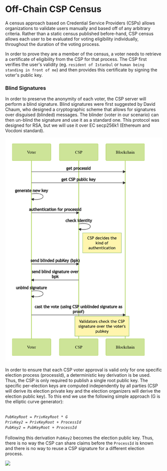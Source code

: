 # Off-Chain CSP Census

A census approach based on Credential Service Providers (CSPs) allows organizations to validate users manually and based off of any arbitrary criteria. Rather than a static census published before-hand, CSP census allows each user to be evaluated for voting eligibility individually, throughout the duration of the voting process.

In order to prove they are a member of the census, a voter needs to retrieve a certificate of eligibility from the CSP for that process. The CSP first verifies the user's validity (eg. `resident of Istanbul` or `human being standing in front of me`) and then provides this certificate by signing the voter's public key.

### Blind Signatures <a href="#blind-signatures" id="blind-signatures"></a>

In order to preserve the anonymity of each voter, the CSP server will perform a blind signature. Blind signatures were first suggested by David Chaum, who designed a cryptographic scheme that allows for signatures over disguised (blinded) messages. The blinder (voter in our scenario) can then un-blind the signature and use it as a standard one. This protocol was designed for RSA, but we will use it over EC secp256k1 (Ethereum and Vocdoni standard).

![](<../../../../../.gitbook/assets/image (8).png>)

In order to ensure that each CSP voter approval is valid only for one specific election process (processId), a deterministic key derivation is be used. Thus, the CSP is only required to publish a single root public key. The specific per-election keys are computed independently by all parties (CSP will derive its election private key and the election organizers will derive the election public key). To this end we use the following simple approach (G is the elliptic curve generator):

\
_`PubKeyRoot = PrivKeyRoot * G`_\
_`PrivKey2 = PrivKeyRoot + ProcessId`_\
_`PubKey2 = PubKeyRoot + ProcessId`_\
\
Following this derivation `PubKey2` becomes the election public key. Thus, there is no way the CSP can share claims before the `ProcessId` is known and there is no way to reuse a CSP signature for a different election process.

![](https://docs.vocdoni.io/csp-voting.png)
